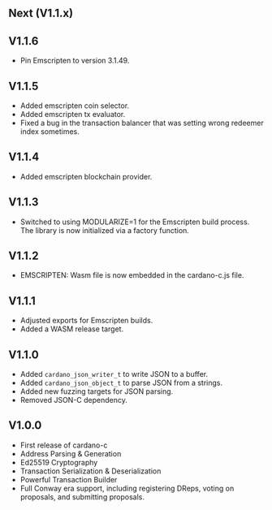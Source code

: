 Next (V1.1.x)
---------------------

V1.1.6
---------------------

- Pin Emscripten to version 3.1.49.

V1.1.5
---------------------

- Added emscripten coin selector.
- Added emscripten tx evaluator.
- Fixed a bug in the transaction balancer that was setting wrong redeemer index sometimes.

V1.1.4
---------------------
- Added emscripten blockchain provider.

V1.1.3
---------------------
- Switched to using MODULARIZE=1 for the Emscripten build process. The library is now initialized via a factory function.

V1.1.2
---------------------
- EMSCRIPTEN: Wasm file is now embedded in the cardano-c.js file.

V1.1.1
---------------------
- Adjusted exports for Emscripten builds.
- Added a WASM release target.

V1.1.0
---------------------
- Added `cardano_json_writer_t` to write JSON to a buffer.
- Added `cardano_json_object_t` to parse JSON from a strings.
- Added new fuzzing targets for JSON parsing.
- Removed JSON-C dependency.

V1.0.0
---------------------
- First release of cardano-c
- Address Parsing & Generation
- Ed25519 Cryptography
- Transaction Serialization & Deserialization
- Powerful Transaction Builder
- Full Conway era support, including registering DReps, voting on proposals, and submitting proposals.